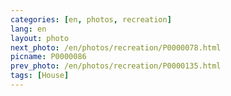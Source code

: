 ```yaml
---
categories: [en, photos, recreation]
lang: en
layout: photo
next_photo: /en/photos/recreation/P0000078.html
picname: P0000086
prev_photo: /en/photos/recreation/P0000135.html
tags: [House]
---
```

